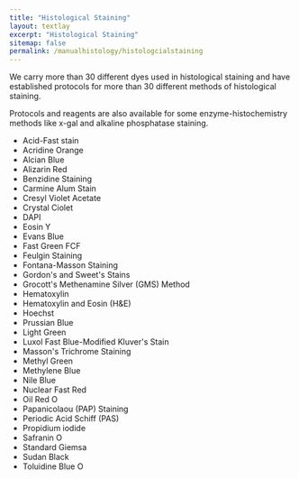 ```yaml
---
title: "Histological Staining"
layout: textlay
excerpt: "Histological Staining"
sitemap: false
permalink: /manualhistology/histologcialstaining
---
```


We carry more than 30 different dyes used in histological staining and have established protocols for more than 30 different methods of histological staining.

Protocols and reagents are also available for some enzyme-histochemistry methods like x-gal and alkaline phosphatase staining. 

- Acid-Fast stain
- Acridine Orange
- Alcian Blue
- Alizarin Red
- Benzidine Staining
- Carmine Alum Stain
- Cresyl Violet Acetate
- Crystal Ciolet
- DAPI
- Eosin Y
- Evans Blue
- Fast Green FCF
- Feulgin Staining
- Fontana-Masson Staining
- Gordon's and Sweet's Stains
- Grocott's Methenamine Silver (GMS) Method
- Hematoxylin
- Hematoxylin and Eosin (H&E)
- Hoechst
- Prussian Blue
- Light Green
- Luxol Fast Blue-Modified Kluver's Stain
- Masson's Trichrome Staining
- Methyl Green
- Methylene Blue
- Nile Blue
- Nuclear Fast Red
- Oil Red O
- Papanicolaou (PAP) Staining
- Periodic Acid Schiff (PAS)
- Propidium iodide
- Safranin O
- Standard Giemsa
- Sudan Black
- Toluidine Blue O
